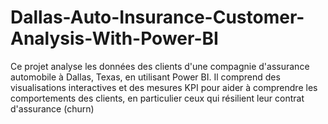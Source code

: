 # Dallas-Auto-Insurance-Customer-Analysis-With-Power-BI
Ce projet analyse les données des clients d'une compagnie d'assurance automobile à Dallas, Texas, en utilisant Power BI. Il comprend des visualisations interactives et des mesures KPI pour aider à comprendre les comportements des clients, en particulier ceux qui résilient leur contrat d'assurance (churn)
